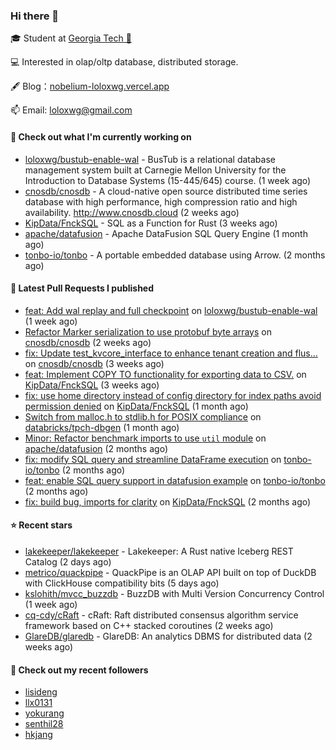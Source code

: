 ### Hi there 👋


 
🎓 Student at [Georgia Tech 🐝](https://www.gatech.edu/)

💻 Interested in olap/oltp database, distributed storage.

🖋 Blog：[nobelium-loloxwg.vercel.app](https://nobelium-loloxwg.vercel.app/)



📫 Email: [loloxwg@gmail.com](mailto:loloxwg@gmail.com)



#### 👷 Check out what I'm currently working on

- [loloxwg/bustub-enable-wal](https://github.com/loloxwg/bustub-enable-wal) - BusTub is a relational database management system built at Carnegie Mellon University for the Introduction to Database Systems (15-445/645) course. (1 week ago)
- [cnosdb/cnosdb](https://github.com/cnosdb/cnosdb) - A cloud-native open source distributed time series database with high performance, high compression ratio and high availability. http://www.cnosdb.cloud (2 weeks ago)
- [KipData/FnckSQL](https://github.com/KipData/FnckSQL) - SQL as a Function for Rust (3 weeks ago)
- [apache/datafusion](https://github.com/apache/datafusion) - Apache DataFusion SQL Query Engine (1 month ago)
- [tonbo-io/tonbo](https://github.com/tonbo-io/tonbo) - A portable embedded database using Arrow. (2 months ago)

#### 🔨 Latest Pull Requests I published

- [feat: Add wal replay and full checkpoint](https://github.com/loloxwg/bustub-enable-wal/pull/1) on [loloxwg/bustub-enable-wal](https://github.com/loloxwg/bustub-enable-wal) (1 week ago)
- [Refactor Marker serialization to use protobuf byte arrays](https://github.com/cnosdb/cnosdb/pull/2394) on [cnosdb/cnosdb](https://github.com/cnosdb/cnosdb) (2 weeks ago)
- [fix: Update test_kvcore_interface to enhance tenant creation and flus…](https://github.com/cnosdb/cnosdb/pull/2385) on [cnosdb/cnosdb](https://github.com/cnosdb/cnosdb) (3 weeks ago)
- [feat: Implement COPY TO functionality for exporting data to CSV.](https://github.com/KipData/FnckSQL/pull/248) on [KipData/FnckSQL](https://github.com/KipData/FnckSQL) (3 weeks ago)
- [fix: use home directory instead of config directory for index paths avoid permission denied](https://github.com/KipData/FnckSQL/pull/233) on [KipData/FnckSQL](https://github.com/KipData/FnckSQL) (1 month ago)
- [Switch from malloc.h to stdlib.h for POSIX compliance](https://github.com/databricks/tpch-dbgen/pull/7) on [databricks/tpch-dbgen](https://github.com/databricks/tpch-dbgen) (1 month ago)
- [Minor: Refactor benchmark imports to use `util` module](https://github.com/apache/datafusion/pull/12885) on [apache/datafusion](https://github.com/apache/datafusion) (2 months ago)
- [fix: modify SQL query and streamline DataFrame execution](https://github.com/tonbo-io/tonbo/pull/171) on [tonbo-io/tonbo](https://github.com/tonbo-io/tonbo) (2 months ago)
- [feat: enable SQL query support in datafusion example](https://github.com/tonbo-io/tonbo/pull/169) on [tonbo-io/tonbo](https://github.com/tonbo-io/tonbo) (2 months ago)
- [fix: build bug, imports for clarity](https://github.com/KipData/FnckSQL/pull/222) on [KipData/FnckSQL](https://github.com/KipData/FnckSQL) (2 months ago)

#### ⭐ Recent stars

- [lakekeeper/lakekeeper](https://github.com/lakekeeper/lakekeeper) - Lakekeeper: A Rust native Iceberg REST Catalog (2 days ago)
- [metrico/quackpipe](https://github.com/metrico/quackpipe) - QuackPipe is an OLAP API built on top of DuckDB with ClickHouse compatibility bits (5 days ago)
- [kslohith/mvcc_buzzdb](https://github.com/kslohith/mvcc_buzzdb) - BuzzDB with Multi Version Concurrency Control (1 week ago)
- [cq-cdy/cRaft](https://github.com/cq-cdy/cRaft) - cRaft: Raft distributed consensus algorithm service framework based on C&#43;&#43; stacked coroutines (2 weeks ago)
- [GlareDB/glaredb](https://github.com/GlareDB/glaredb) - GlareDB: An analytics DBMS for distributed data (2 weeks ago)

#### 👯 Check out my recent followers

- [lisideng](https://github.com/lisideng)
- [llx0131](https://github.com/llx0131)
- [yokurang](https://github.com/yokurang)
- [senthil28](https://github.com/senthil28)
- [hkjang](https://github.com/hkjang)

